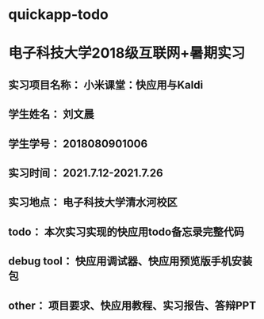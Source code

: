 # quickapp-todo
# 电子科技大学2018级互联网+暑期实习
## 实习项目名称： 小米课堂：快应用与Kaldi
## 学生姓名： 刘文晨
## 学生学号： 2018080901006
## 实习时间： 2021.7.12-2021.7.26
## 实习地点： 电子科技大学清水河校区
 
## todo： 本次实习实现的快应用todo备忘录完整代码
## debug tool： 快应用调试器、快应用预览版手机安装包
## other： 项目要求、快应用教程、实习报告、答辩PPT
